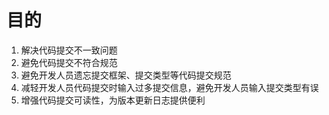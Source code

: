 # 目的

1. 解决代码提交不一致问题
2. 避免代码提交不符合规范
3. 避免开发人员遗忘提交框架、提交类型等代码提交规范
4. 减轻开发人员代码提交时输入过多提交信息，避免开发人员输入提交类型有误
5. 增强代码提交可读性，为版本更新日志提供便利



